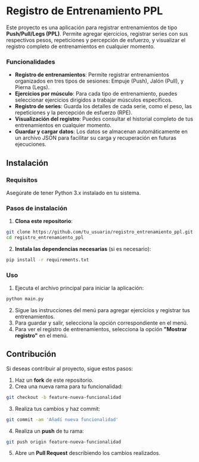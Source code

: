 # Registro de Entrenamiento PPL

Este proyecto es una aplicación para registrar entrenamientos de tipo **Push/Pull/Legs (PPL)**. 
Permite agregar ejercicios, registrar series con sus respectivos pesos, repeticiones y percepción de esfuerzo, 
y visualizar el registro completo de entrenamientos en cualquier momento.
    
### Funcionalidades

- **Registro de entrenamientos**: Permite registrar entrenamientos organizados en tres tipos de sesiones: Empuje (Push), Jalón (Pull), y Pierna (Legs).
- **Ejercicios por músculo**: Para cada tipo de entrenamiento, puedes seleccionar ejercicios dirigidos a trabajar músculos específicos.
- **Registro de series**: Guarda los detalles de cada serie, como el peso, las repeticiones y la percepción de esfuerzo (RPE).
- **Visualización del registro**: Puedes consultar el historial completo de tus entrenamientos en cualquier momento.
- **Guardar y cargar datos**: Los datos se almacenan automáticamente en un archivo JSON para facilitar su carga y recuperación en futuras ejecuciones.
    
## Instalación
### Requisitos
Asegúrate de tener Python 3.x instalado en tu sistema.
### Pasos de instalación

1. **Clona este repositorio**:
    
```bash
git clone https://github.com/tu_usuario/registro_entrenamiento_ppl.git
cd registro_entrenamiento_ppl
```

2. **Instala las dependencias necesarias** (si es necesario):
    
```bash
pip install -r requirements.txt
```
### Uso

1. Ejecuta el archivo principal para iniciar la aplicación:
    
```bash
python main.py
```

2. Sigue las instrucciones del menú para agregar ejercicios y registrar tus entrenamientos.
3. Para guardar y salir, selecciona la opción correspondiente en el menú.
4. Para ver el registro de entrenamientos, selecciona la opción **"Mostrar registro"** en el menú.
    
## Contribución

Si deseas contribuir al proyecto, sigue estos pasos:
    

1. Haz un **fork** de este repositorio.
2. Crea una nueva rama para tu funcionalidad:
    
```bash
git checkout -b feature-nueva-funcionalidad
```

3. Realiza tus cambios y haz commit:
    
```bash
git commit -am 'Añadí nueva funcionalidad'
```

4. Realiza un **push** de tu rama:
    
```bash
git push origin feature-nueva-funcionalidad
```

5. Abre un **Pull Request** describiendo los cambios realizados.
    